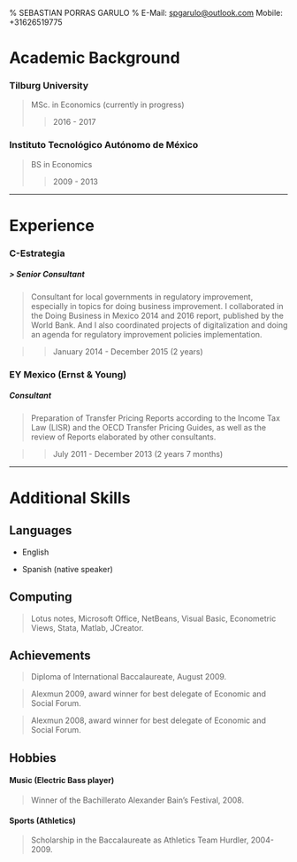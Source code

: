 % SEBASTIAN PORRAS GARULO
% E-Mail: spgarulo@outlook.com         Mobile: +31626519775

Academic Background
=======


### Tilburg University

> MSc. in Economics (currently in progress)
>> 2016 - 2017

### Instituto Tecnológico Autónomo de México

> BS in Economics
>> 2009 - 2013

- - -

Experience
==========


### C-Estrategia

##### > Senior Consultant
 
> Consultant for local governments in regulatory improvement, especially in topics for doing business improvement. I collaborated in the Doing Business in Mexico 2014 and 2016 report, published by the World Bank. And I also coordinated projects of digitalization and doing an agenda for regulatory improvement policies implementation.

> > January 2014 - December 2015 (2 years)

### EY Mexico (Ernst & Young)

##### Consultant 

> Preparation of Transfer Pricing Reports according to the Income Tax Law (LISR) and the OECD Transfer Pricing Guides, as well as the review of Reports elaborated by other consultants. 

> > July 2011 - December 2013 (2 years 7 months)

- - -

Additional Skills
=================


## Languages

* English

* Spanish (native speaker)

## Computing

> Lotus notes, Microsoft Office, NetBeans, Visual Basic, Econometric Views, Stata, Matlab, JCreator.

## Achievements

> Diploma of International Baccalaureate, August 2009.

> Alexmun 2009, award winner for best delegate of Economic and Social Forum.

> Alexmun 2008, award winner for best delegate of Economic and Social Forum.

## Hobbies

#### Music (Electric Bass player)
> Winner of the Bachillerato Alexander Bain’s Festival, 2008.

#### Sports (Athletics)
> Scholarship in the Baccalaureate as Athletics Team Hurdler, 2004-2009.





